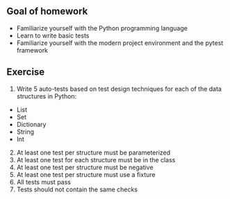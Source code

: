 ## Goal of homework
* Familiarize yourself with the Python programming language
* Learn to write basic tests
* Familiarize yourself with the modern project environment and the pytest framework
## Exercise
1. Write 5 auto-tests based on test design techniques for each of the data structures in Python:
* List
* Set
* Dictionary
* String
* Int
2. At least one test per structure must be parameterized
3. At least one test for each structure must be in the class
4. At least one test per structure must be negative
5. At least one test per structure must use a fixture
6. All tests must pass
7. Tests should not contain the same checks